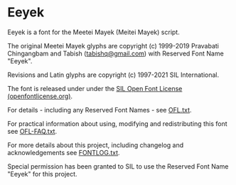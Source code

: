 # Eeyek

Eeyek is a font for the Meetei Mayek (Meitei Mayek) script.

The original Meetei Mayek glyphs are copyright (c) 1999-2019 Pravabati Chingangbam and Tabish (tabishq@gmail.com) with Reserved Font Name "Eeyek".

Revisions and Latin glyphs are copyright (c) 1997-2021 SIL International.

The font is released under under the [SIL Open Font License (openfontlicense.org)](https://openfontlicense.org).

For details - including any Reserved Font Names - see [OFL.txt](OFL.txt).

For practical information about using, modifying and redistributing this font see [OFL-FAQ.txt](OFL-FAQ.txt).

For more details about this project, including changelog and acknowledgements see [FONTLOG.txt](FONTLOG.txt).

Special permission has been granted to SIL to use the Reserved Font Name "Eeyek" for this project.
